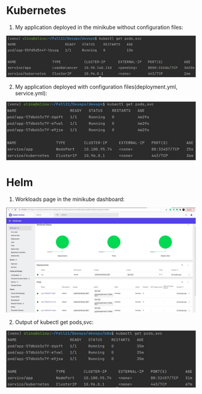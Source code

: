 # Kubernetes

1. My application deployed in the minikube without configuration files:

![image1](images/image1.jpg)

2. My application deployed with configuration files(deployment.yml, service.yml):

![image2](images/image2.jpg)

# Helm

1. Workloads page in the minikube dashboard:

![image3](images/image3.jpg)

2. Output of kubectl get pods,svc:

![image4](images/image4.jpg)
